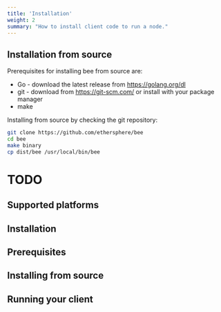 ```yaml
---
title: 'Installation'
weight: 2
summary: "How to install client code to run a node."
---
```



## Installation from source
<!-- https://raw.githubusercontent.com/ethersphere/bee/master/README.md -->

Prerequisites for installing bee from source are:

- Go - download the latest release from https://golang.org/dl
- git - download from https://git-scm.com/ or install with your package manager
- make

Installing from source by checking the git repository:

```sh
git clone https://github.com/ethersphere/bee
cd bee
make binary
cp dist/bee /usr/local/bin/bee
```



# TODO

## Supported platforms

## Installation

## Prerequisites

## Installing from source

## Running your client
